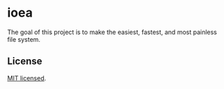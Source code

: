 # ioea

The goal of this project is to make the easiest, fastest, and most painless file system.

## License

[MIT licensed](LICENSE).
